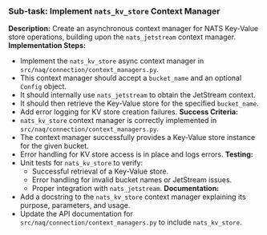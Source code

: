 ### Sub-task: Implement `nats_kv_store` Context Manager
**Description:** Create an asynchronous context manager for NATS Key-Value store operations, building upon the `nats_jetstream` context manager.
**Implementation Steps:**
- Implement the `nats_kv_store` async context manager in `src/naq/connection/context_managers.py`.
- This context manager should accept a `bucket_name` and an optional `Config` object.
- It should internally use `nats_jetstream` to obtain the JetStream context.
- It should then retrieve the Key-Value store for the specified `bucket_name`.
- Add error logging for KV store creation failures.
**Success Criteria:**
- `nats_kv_store` context manager is correctly implemented in `src/naq/connection/context_managers.py`.
- The context manager successfully provides a Key-Value store instance for the given bucket.
- Error handling for KV store access is in place and logs errors.
**Testing:**
- Unit tests for `nats_kv_store` to verify:
    - Successful retrieval of a Key-Value store.
    - Error handling for invalid bucket names or JetStream issues.
    - Proper integration with `nats_jetstream`.
**Documentation:**
- Add a docstring to the `nats_kv_store` context manager explaining its purpose, parameters, and usage.
- Update the API documentation for `src/naq/connection/context_managers.py` to include `nats_kv_store`.